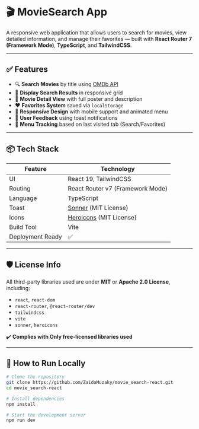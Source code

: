 # 🎬 MovieSearch App

A responsive web application that allows users to search for movies, view detailed information, and manage their favorites — built with **React Router 7 (Framework Mode)**, **TypeScript**, and **TailwindCSS**.

---

## ✅ Features

- 🔍 **Search Movies** by title using [OMDb API](https://www.omdbapi.com/)
- 📄 **Display Search Results** in responsive grid
- 🎥 **Movie Detail View** with full poster and description
- ❤️ **Favorites System** saved via `localStorage`
- 🌙 **Responsive Design** with mobile support and animated menu
- 🔔 **User Feedback** using toast notifications
- 🧭 **Menu Tracking** based on last visited tab (Search/Favorites)

---

## 📦 Tech Stack

| Feature | Technology |
|--------|-------------|
| UI | React 19, TailwindCSS |
| Routing | React Router v7 (Framework Mode) |
| Language | TypeScript |
| Toast | [Sonner](https://github.com/emilkowalski/sonner) (MIT License) |
| Icons | [Heroicons](https://heroicons.com) (MIT License) |
| Build Tool | Vite |
| Deployment Ready | ✅ |

---

## 🛡 License Info

All third-party libraries used are under **MIT** or **Apache 2.0 License**, including:

- `react`, `react-dom`
- `react-router`, `@react-router/dev`
- `tailwindcss`
- `vite`
- `sonner`, `heroicons`

✔️ **Complies with Only free-licensed libraries used**

---

## 🚀 How to Run Locally

```bash
# Clone the repository
git clone https://github.com/ZaidaMuzaky/movie_search-react.git
cd movie_search-react

# Install dependencies
npm install

# Start the development server
npm run dev
